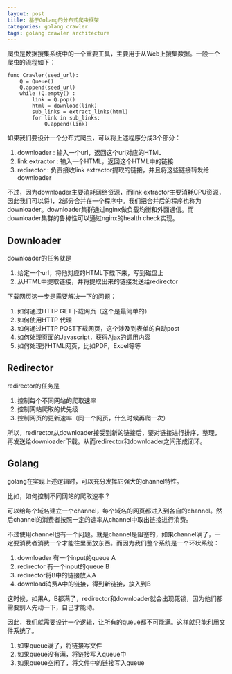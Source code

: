 ```yaml
---
layout: post
title: 基于Golang的分布式爬虫框架
categories: golang crawler
tags: golang crawler architecture
---
```


爬虫是数据搜集系统中的一个重要工具，主要用于从Web上搜集数据。一般一个爬虫的流程如下：

	func Crawler(seed_url):
		Q = Queue()
		Q.append(seed_url)
		while !Q.empty() :
			link = Q.pop()
			html = download(link)
			sub_links = extract_links(html)
			for link in sub_links:
				Q.append(link)

如果我们要设计一个分布式爬虫，可以将上述程序分成3个部分：

1. downloader : 输入一个url，返回这个url对应的HTML
2. link extractor : 输入一个HTML，返回这个HTML中的链接
3. redirector : 负责接收link extractor提取的链接，并且将这些链接转发给downloader

不过，因为downloader主要消耗网络资源，而link extractor主要消耗CPU资源，因此我们可以将1，2部分合并在一个程序中。我们把合并后的程序也称为downloader。downloader集群通过nginx做负载均衡和外面通信。而downloader集群的鲁棒性可以通过nginx的health check实现。

## Downloader

downloader的任务就是
1. 给定一个url，将他对应的HTML下载下来，写到磁盘上
2. 从HTML中提取链接，并将提取出来的链接发送给redirector

下载网页这一步是需要解决一下的问题：
1. 如何通过HTTP GET下载网页（这个是最简单的）
2. 如何使用HTTP 代理
3. 如何通过HTTP POST下载网页，这个涉及到表单的自动post
4. 如何处理页面的Javascript，获得Ajax的调用内容
5. 如何处理非HTML网页，比如PDF，Excel等等

## Redirector

redirector的任务是
1. 控制每个不同网站的爬取速率
2. 控制网站爬取的优先级
3. 控制网页的更新速率（同一个网页，什么时候再爬一次）

所以，redirector从downloader接受到新的链接后，要对链接进行排序，整理，再发送给downloader下载。从而redirector和downloader之间形成闭环。

## Golang

golang在实现上述逻辑时，可以充分发挥它强大的channel特性。

比如，如何控制不同网站的爬取速率？

可以给每个域名建立一个channel，每个域名的网页都进入到各自的channel。然后channel的消费者按照一定的速率从channel中取出链接进行消费。

不过使用channel也有一个问题。就是channel是阻塞的，如果channel满了，一定要消费者消费一个才能往里面放东西。而因为我们整个系统是一个环状系统：

1. downloader 有一个input的queue A
2. redirector 有一个input的queue B
3. redirector将B中的链接放入A
4. download消费A中的链接，得到新链接，放入到B

这时候，如果A，B都满了，redirector和downloader就会出现死锁，因为他们都需要别人先动一下，自己才能动。

因此，我们就需要设计一个逻辑，让所有的queue都不可能满。这样就只能利用文件系统了。

1. 如果queue满了，将链接写文件
2. 如果queue没有满，将链接写入queue中
3. 如果queue空闲了，将文件中的链接写入queue
